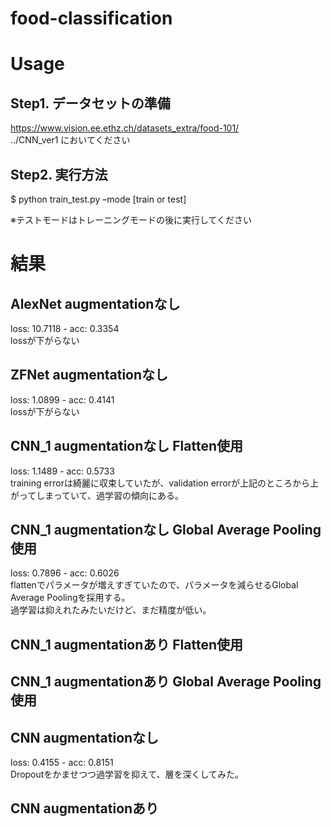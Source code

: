 # food-classification  
# Usage  
## Step1. データセットの準備  
https://www.vision.ee.ethz.ch/datasets_extra/food-101/  
../CNN_ver1 においてください  

## Step2. 実行方法  
$ python train_test.py –mode [train or test]  

※テストモードはトレーニングモードの後に実行してください  

# 結果
## AlexNet augmentationなし  
loss: 10.7118 - acc: 0.3354  
lossが下がらない

## ZFNet augmentationなし  
loss: 1.0899 - acc: 0.4141  
lossが下がらない  

## CNN_1 augmentationなし Flatten使用  
loss: 1.1489 - acc: 0.5733  
training errorは綺麗に収束していたが、validation errorが上記のところから上がってしまっていて、過学習の傾向にある。  

## CNN_1 augmentationなし Global Average Pooling使用  
loss: 0.7896 - acc: 0.6026  
flattenでパラメータが増えすぎていたので、パラメータを減らせるGlobal Average Poolingを採用する。  
過学習は抑えれたみたいだけど、まだ精度が低い。  

## CNN_1 augmentationあり Flatten使用  

## CNN_1 augmentationあり Global Average Pooling使用  

## CNN  augmentationなし  
loss: 0.4155 - acc: 0.8151  
Dropoutをかませつつ過学習を抑えて、層を深くしてみた。

## CNN  augmentationあり  